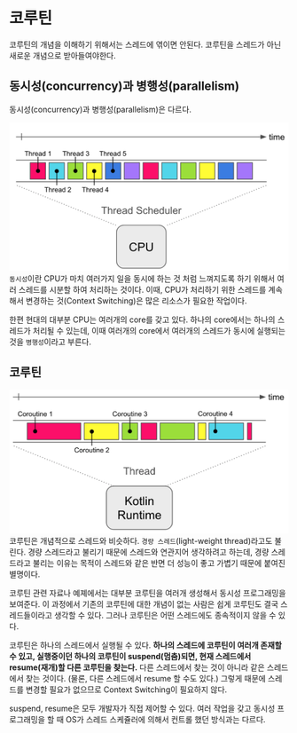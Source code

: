 # 코루틴
코루틴의 개념을 이해하기 위해서는 스레드에 엮이면 안된다. 코루틴을 스레드가 아닌 새로운 개념으로 받아들여야한다.

## 동시성(concurrency)과 병행성(parallelism)
동시성(concurrency)과 병행성(parallelism)은 다르다.

![concurrency](/kotlin/image/coroutine/concurrency.png)
`동시성`이란 CPU가 마치 여러가지 일을 동시에 하는 것 처럼 느껴지도록 하기 위해서 여러 스레드를 시분할 하여 처리하는 것이다. 이때, CPU가 처리하기 위한 스레드를 계속해서 변경하는 것(Context Switching)은 많은 리소스가 필요한 작업이다.

한편 현대의 대부분 CPU는 여러개의 core를 갖고 있다. 하나의 core에서는 하나의 스레드가 처리될 수 있는데, 이때 여러개의 core에서 여러개의 스레드가 동시에 실행되는 것을 `병행성`이라고 부른다.

## 코루틴
![coroutine](/kotlin/image/coroutine/coroutine.png)
코루틴은 개념적으로 스레드와 비슷하다. `경량 스레드`(light-weight thread)라고도 불린다. 경량 스레드라고 불리기 때문에 스레드와 연관지어 생각하려고 하는데, 경량 스레드라고 불리는 이유는 목적이 스레드와 같은 반면 더 성능이 좋고 가볍기 때문에 붙여진 별명이다.

코루틴 관련 자료나 예졔에서는 대부분 코루틴을 여러개 생성해서 동시성 프로그래밍을 보여준다. 이 과정에서 기존의 코루틴에 대한 개념이 없는 사람은 쉽게 코루틴도 결국 스레드들이라고 생각할 수 있다. 그러나 코루틴은 어떤 스레드에도 종속적이지 않을 수 있다.

코루틴은 하나의 스레드에서 실행될 수 있다. **하나의 스레드에 코루틴이 여러개 존재할 수 있고, 실행중이던 하나의 코루틴이 suspend(멈춤)되면, 현재 스레드에서 resume(재개)할 다른 코루틴을 찾는다.** 다른 스레드에서 찾는 것이 아니라 같은 스레드에서 찾는 것이다. (물론, 다른 스레드에서 resume 할 수도 있다.) 그렇게 때문에 스레드를 변경할 필요가 없으므로 Context Switching이 필요하지 않다.

suspend, resume은 모두 개발자가 직접 제어할 수 있다. 여러 작업을 갖고 동시성 프로그래밍을 할 때 OS가 스레드 스케쥴러에 의해서 컨트롤 했던 방식과는 다르다.
